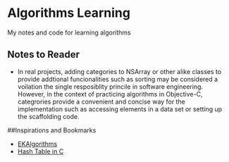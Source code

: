Algorithms Learning
===================

My notes and code for learning algorithms

## Notes to Reader
- In real projects, adding categories to NSArray or other alike classes to provide addtional funcionalities such as sorting may be considered a voilation the single resposiblity princile in software engineering. However, in the context of practicing algorithms in Objective-C, categrories provide a convenient and concise way for the implementation such as accessing elements in a data set or setting up the scaffolding code.

##Inspirations and Bookmarks

- [EKAlgorithms](https://github.com/EvgenyKarkan/EKAlgorithms)
- [Hash Table in C](https://github.com/troydhanson/uthash)
